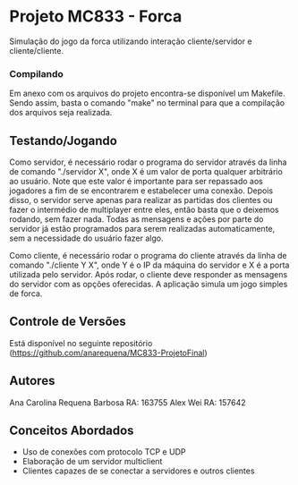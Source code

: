 # Projeto MC833 - Forca

Simulação do jogo da forca utilizando interação cliente/servidor e
cliente/cliente.

### Compilando

Em anexo com os arquivos do projeto encontra-se disponível um Makefile. Sendo
assim, basta o comando "make" no terminal para que a compilação dos arquivos
seja realizada.

## Testando/Jogando

Como servidor, é necessário rodar o programa do servidor através da linha de
comando "./servidor X", onde X é um valor de porta qualquer arbitrário ao
usuário. Note que este valor é importante para ser repassado aos jogadores a
fim de se encontrarem e estabelecer uma conexão. Depois disso, o servidor serve
apenas para realizar as partidas dos clientes ou fazer o intermédio de
multiplayer entre eles, então basta que o deixemos rodando, sem fazer nada.
Todas as mensagens e ações por parte do servidor já estão programados para
serem realizadas automaticamente, sem a necessidade do usuário fazer algo.  

Como cliente, é necessário rodar o programa do cliente através da linha de
comando "./cliente Y X", onde Y é o IP da máquina do servidor e X é a porta
utilizada pelo servidor. Após rodar, o cliente deve responder as mensagens do
servidor com as opções oferecidas. A aplicação simula um jogo simples de forca.

## Controle de Versões

Está disponível no seguinte repositório
(https://github.com/anarequena/MC833-ProjetoFinal)

## Autores

Ana Carolina Requena Barbosa        RA: 163755
Alex Wei                            RA: 157642

## Conceitos Abordados

* Uso de conexões com protocolo TCP e UDP
* Elaboração de um servidor multiclient
* Clientes capazes de se conectar a servidores e outros clientes

